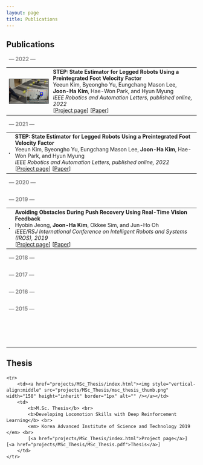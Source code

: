 ```yaml
---
layout: page
title: Publications
---
```

<h2>Publications</h2>
<p style="color:#898989;"><b> &nbsp; &mdash; 2022 &mdash; </b></p>
<table border="0" cellpadding="3" cellspacing="10">
	<tr>
		<td><a href="./projects/2022/A1Goalkeeping/index.html"><img style="vertical-align:middle" src="./projects/A1Goalkeeping/a1_goalkeeping_thumb.png"  width="200" height="inherit" border="1px" alt="" /></a></td>
		<td>
			<b>STEP: State Estimator for Legged Robots Using a Preintegrated Foot Velocity Factor</b> <br> 
			Yeeun Kim, Byeongho Yu, Eungchang Mason Lee, <b>Joon-Ha Kim</b>, Hae-Won Park, and Hyun Myung<br> 
			<em> IEEE Robotics and Automation Letters, published online, 2022 </em> <br> 
			[<a href="./projects/A1Goalkeeping/index.html">Project page</a>] [<a href="./projects/A1Goalkeeping/2022_A1Goalkeeping.pdf">Paper</a>]
		</td>
	</tr>

</table>


<p style="color:#898989;"><b>&nbsp; &mdash; 2021 &mdash; </b></p>
<table border="0" cellpadding="3" cellspacing="10">

<tr>
		<td><a href="./projects/2021/StateEstimation_on_Dynamic_Contact/index.html"><img style="vertical-align:middle" src="./projects/2021/StateEstimation_on_Dynamic_Contact/a1_goalkeeping_thumb.png"  width="200" height="inherit" border="1px" alt="" /></a></td>
		<td>
			<b>STEP: State Estimator for Legged Robots Using a Preintegrated Foot Velocity Factor</b> <br> 
			Yeeun Kim, Byeongho Yu, Eungchang Mason Lee, <b>Joon-Ha Kim</b>, Hae-Won Park, and Hyun Myung<br> 
			<em> IEEE Robotics and Automation Letters, published online, 2022 </em> <br> 
			[<a href="./projects/A1Goalkeeping/index.html">Project page</a>] [<a href="./projects/A1Goalkeeping/2022_A1Goalkeeping.pdf">Paper</a>]
		</td>
	</tr>

</table>

<p style="color:#898989;"><b>&nbsp; &mdash; 2020 &mdash; </b></p>
<table border="0" cellpadding="3" cellspacing="10">

</table>

<p style="color:#898989;"><b>&nbsp; &mdash; 2019 &mdash; </b></p>
<table border="0" cellpadding="3" cellspacing="10">

<tr>
		<td><a href="./projects/2019/Humanoid_RealTimeVisionFeedback/index.html"><img style="vertical-align:middle" src="./projects/2021/Humanoid_RealTimeVisionFeedback/Humanoid_RealTimeVisionFeedback_thumb.png"  width="200" height="inherit" border="1px" alt="" /></a></td>
		<td>
			<b>Avoiding Obstacles During Push Recovery Using Real-Time Vision Feedback</b> <br> 
			Hyobin Jeong, <b>Joon-Ha Kim</b>, Okkee Sim, and Jun-Ho Oh<br> 
			<em> IEEE/RSJ International Conference on Intelligent Robots and Systems (IROS), 2019 </em> <br> 
			[<a href="./2019/Humanoid_RealTimeVisionFeedback/index.html">Project page</a>] [<a href="https://ieeexplore.ieee.org/document/8968009">Paper</a>]
		</td>
	</tr>

</table>

<p style="color:#898989;"><b>&nbsp; &mdash; 2018 &mdash; </b></p>
<table border="0" cellpadding="3" cellspacing="10">

</table>

<p style="color:#898989;"><b>&nbsp; &mdash; 2017 &mdash; </b></p>
<table border="0" cellpadding="3" cellspacing="10">

</table>

<p style="color:#898989;"><b>&nbsp; &mdash; 2016 &mdash; </b></p>
<table border="0" cellpadding="3" cellspacing="10">

</table>

<p style="color:#898989;"><b>&nbsp; &mdash; 2015 &mdash; </b></p>
<table border="0" cellpadding="3" cellspacing="10">

</table>

<br><br><br>

<hr>

<h2>Thesis</h2>

<table border="0" cellpadding="3" cellspacing="10">

	<tr>
		<td><a href="projects/MSc_Thesis/index.html"><img style="vertical-align:middle" src="projects/MSc_Thesis/msc_thesis_thumb.png"  width="150" height="inherit" border="1px" alt="" /></a></td>
		<td>
			<b>M.Sc. Thesis</b> <br> 
			<b>Developing Locomotion Skills with Deep Reinforcement Learning</b> <br> 
			<em> Korea Advanced Institute of Science and Technology 2019 </em> <br> 
			[<a href="projects/MSc_Thesis/index.html">Project page</a>] [<a href="projects/MSc_Thesis/MSc_Thesis.pdf">Thesis</a>]
		</td>
	</tr>
</table>